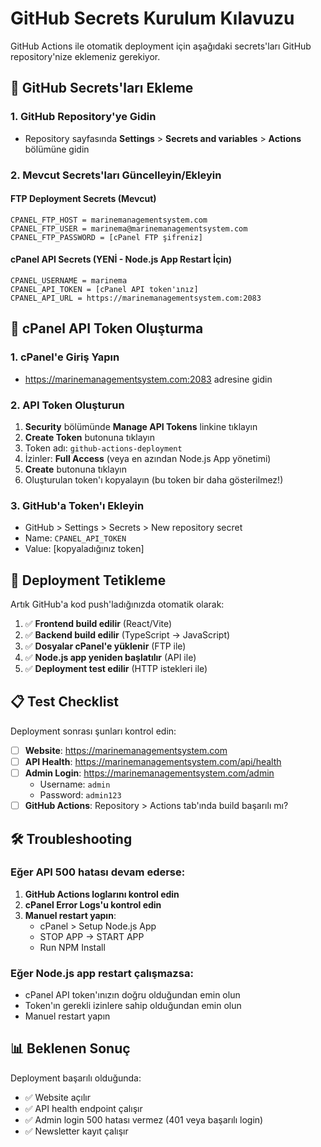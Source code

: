 # GitHub Secrets Kurulum Kılavuzu

GitHub Actions ile otomatik deployment için aşağıdaki secrets'ları GitHub repository'nize eklemeniz gerekiyor.

## 🔧 GitHub Secrets'ları Ekleme

### 1. GitHub Repository'ye Gidin
- Repository sayfasında **Settings** > **Secrets and variables** > **Actions** bölümüne gidin

### 2. Mevcut Secrets'ları Güncelleyin/Ekleyin

#### **FTP Deployment Secrets (Mevcut)**
```
CPANEL_FTP_HOST = marinemanagementsystem.com
CPANEL_FTP_USER = marinema@marinemanagementsystem.com
CPANEL_FTP_PASSWORD = [cPanel FTP şifreniz]
```

#### **cPanel API Secrets (YENİ - Node.js App Restart İçin)**
```
CPANEL_USERNAME = marinema
CPANEL_API_TOKEN = [cPanel API token'ınız]
CPANEL_API_URL = https://marinemanagementsystem.com:2083
```

## 🔑 cPanel API Token Oluşturma

### 1. cPanel'e Giriş Yapın
- https://marinemanagementsystem.com:2083 adresine gidin

### 2. API Token Oluşturun
1. **Security** bölümünde **Manage API Tokens** linkine tıklayın
2. **Create Token** butonuna tıklayın
3. Token adı: `github-actions-deployment`
4. İzinler: **Full Access** (veya en azından Node.js App yönetimi)
5. **Create** butonuna tıklayın
6. Oluşturulan token'ı kopyalayın (bu token bir daha gösterilmez!)

### 3. GitHub'a Token'ı Ekleyin
- GitHub > Settings > Secrets > New repository secret
- Name: `CPANEL_API_TOKEN`
- Value: [kopyaladığınız token]

## 🚀 Deployment Tetikleme

Artık GitHub'a kod push'ladığınızda otomatik olarak:

1. ✅ **Frontend build edilir** (React/Vite)
2. ✅ **Backend build edilir** (TypeScript → JavaScript)
3. ✅ **Dosyalar cPanel'e yüklenir** (FTP ile)
4. ✅ **Node.js app yeniden başlatılır** (API ile)
5. ✅ **Deployment test edilir** (HTTP istekleri ile)

## 📋 Test Checklist

Deployment sonrası şunları kontrol edin:

- [ ] **Website**: https://marinemanagementsystem.com
- [ ] **API Health**: https://marinemanagementsystem.com/api/health
- [ ] **Admin Login**: https://marinemanagementsystem.com/admin
  - Username: `admin`
  - Password: `admin123`
- [ ] **GitHub Actions**: Repository > Actions tab'ında build başarılı mı?

## 🛠️ Troubleshooting

### Eğer API 500 hatası devam ederse:

1. **GitHub Actions loglarını kontrol edin**
2. **cPanel Error Logs'u kontrol edin**
3. **Manuel restart yapın**:
   - cPanel > Setup Node.js App
   - STOP APP → START APP
   - Run NPM Install

### Eğer Node.js app restart çalışmazsa:

- cPanel API token'ınızın doğru olduğundan emin olun
- Token'ın gerekli izinlere sahip olduğundan emin olun
- Manuel restart yapın

## 📊 Beklenen Sonuç

Deployment başarılı olduğunda:
- ✅ Website açılır
- ✅ API health endpoint çalışır
- ✅ Admin login 500 hatası vermez (401 veya başarılı login)
- ✅ Newsletter kayıt çalışır 